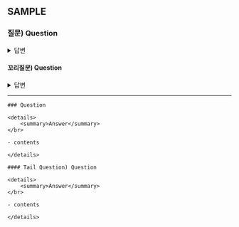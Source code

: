 <!-- vscode-markdown-toc-config
	numbering=false
	autoSave=true
	/vscode-markdown-toc-config -->
    
## SAMPLE

### 질문) Question

<details>
    <summary>답변</summary>
</br>

- contents

</details>

#### 꼬리질문) Question

<details>
    <summary>답변</summary>
</br>

- contents

</details>

---

```
### Question

<details>
    <summary>Answer</summary>
</br>

- contents

</details>

#### Tail Question) Question

<details>
    <summary>Answer</summary>
</br>

- contents

</details>
```
